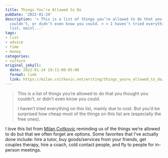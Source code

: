 ```yaml
---
title: Things You’re Allowed to Do
pubDate: '2022-01-24'
description: '> This is a list of things you’re allowed to do that you thought you
  couldn’t, or didn’t even know you could. > > I haven’t tried everything on this
  list, mainl...'
tags:
- list
- advice
- time
- money
categories:
- culture
original_jekyll:
  date: 2022-01-24 19:11:00-05:00
  format: link
  link: https://milan.cvitkovic.net/writing/things_youre_allowed_to_do/
---
```


> This is a list of things you’re allowed to do that you thought you couldn’t, or didn’t even know you could.
>
> I haven’t tried everything on this list, mainly due to cost. But you’d be surprised how cheap most of the things on this list are (especially the free ones).

I love this list from [Milan Cvitkovic](https://twitter.com/MWCvitkovic) reminding us of the things we’re allowed to do but that we often forget are options. Some favorites that I’ve actually done include: hire a tutor, buy goods/services from your friends, get couples therapy, hire a coach, cold contact people, and fly to people for in-person meetings.